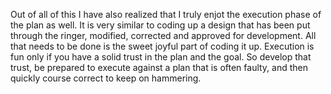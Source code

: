 Out of all of this I have also realized that I truly enjot the execution phase of the plan as well. It is very similar to coding up a design that has been put through the ringer, modified, corrected and approved for development. All that needs to be done is the sweet joyful part of coding it up. Execution is fun only if you have a solid trust in the plan and the goal. So develop that trust, be prepared to execute against a plan that is often faulty, and then quickly course correct to keep on hammering.